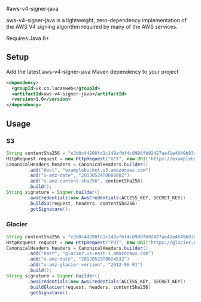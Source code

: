 #aws-v4-signer-java

aws-v4-signer-java is a lightweight, zero-dependency implementation of the AWS V4 signing algorithm required by many of the AWS services. 

Requires Java 8+.

## Setup

Add the latest aws-v4-signer-java Maven dependency to your project

```xml
<dependency>
  <groupId>uk.co.lucasweb</groupId>
  <artifactId>aws-v4-signer-java</artifactId>
  <version>1.0</version>
</dependency>
```

## Usage

### S3

```java
String contentSha256 = "e3b0c44298fc1c149afbf4c8996fb92427ae41e4649b934ca495991b7852b855";
HttpRequest request = new HttpRequest("GET", new URI("https://examplebucket.s3.amazonaws.com?max-keys=2&prefix=J"));
CanonicalHeaders headers = CanonicalHeaders.builder()
        .add("Host", "examplebucket.s3.amazonaws.com")
        .add("x-amz-date", "20130524T000000Z")
        .add("x-amz-content-sha256", contentSha256)
        .build();
String signature = Signer.builder()
        .awsCredentials(new AwsCredentials(ACCESS_KEY, SECRET_KEY))
        .buildS3(request, headers, contentSha256)
        .getSignature();
```

### Glacier

```java
String contentSha256 = "e3b0c44298fc1c149afbf4c8996fb92427ae41e4649b934ca495991b7852b855";
HttpRequest request = new HttpRequest("PUT", new URI("https://glacier.us-east-1.amazonaws.com/-/vaults/examplevault"));
CanonicalHeaders headers = CanonicalHeaders.builder()
        .add("Host", "glacier.us-east-1.amazonaws.com")
        .add("x-amz-date", "20120525T002453Z")
        .add("x-amz-glacier-version", "2012-06-01")
        .build();
String signature = Signer.builder()
        .awsCredentials(new AwsCredentials(ACCESS_KEY, SECRET_KEY))
        .buildGlacier(request, headers, contentSha256)
        .getSignature();
```